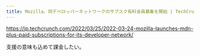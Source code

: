 ```yaml
---
title: Mozilla、同デベロッパーネットワークのサブスク有料会員募集を開始 | TechCrunch Japan
---
```


https://jp.techcrunch.com/2022/03/25/2022-03-24-mozilla-launches-mdn-plus-paid-subscriptions-for-its-developer-network/

支援の意味も込めて課金したい。

